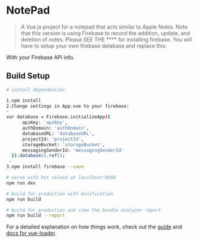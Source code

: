 # NotePad

> A Vue.js project for a notepad that acts similar to Apple Notes.
> Note that this version is using Firebase to record the addition, update, and deletion of notes.
> Please SEE THE **** for installing firebase. You will have to setup your own firebase database and replace this:


  
  With your Firebase APi info.


## Build Setup

``` bash
# install dependencies

1.npm install
2.Change settings in App.vue to your firebase: 
-
var database = Firebase.initializeApp({
      apiKey: 'apiKey',
      authDomain: 'authDomain',
      databaseURL: 'databaseURL',
      projectId: 'projectId',
      storageBucket: 'storageBucket',
      messagingSenderId: 'messagingSenderId'
  }).database().ref();
 - 
3.npm install firebase --save 

# serve with hot reload at localhost:8080
npm run dev

# build for production with minification
npm run build

# build for production and view the bundle analyzer report
npm run build --report
```

For a detailed explanation on how things work, check out the [guide](http://vuejs-templates.github.io/webpack/) and [docs for vue-loader](http://vuejs.github.io/vue-loader).
